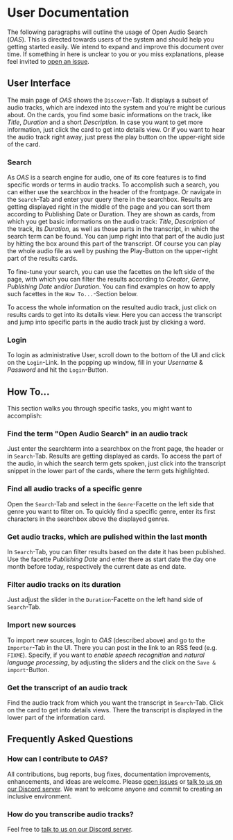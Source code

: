 # User Documentation

The following paragraphs will outline the usage of Open Audio Search (*OAS*). This is directed towards users of the system and should help you getting started easily. We intend to expand and improve this document over time. If something in here is unclear to you or you miss explanations, please feel invited to [open an issue](https://github.com/openaudiosearch/openaudiosearch/issues/new/choose).


## User Interface

The main page of *OAS* shows the `Discover`-Tab. It displays a subset of audio tracks, which are indexed into the system and you're might be curious about. On the cards, you find some basic informations on the track, like *Title*, *Duration* and a short *Description*. In case you want to get more information, just click the card to get into details view. Or if you want to hear the audio track right away, just press the play button on the upper-right side of the card.


### Search

As *OAS* is a search engine for audio, one of its core features is to find specific words or terms in audio tracks. To accomplish such a search, you can either use the searchbox in the header of the frontpage. Or navigate in the `Search`-Tab and enter your query there in the searchbox. Results are getting displayed right in the middle of the page and you can sort them according to Publishing Date or Duration. They are shown as cards, from which you get basic informations on the audio track: *Title*, *Description* of the track, its *Duration*, as well as those parts in the transcript, in which the search term can be found. You can jump right into that part of the audio just by hitting the box around this part of the transcript. Of course you can play the whole audio file as well by pushing the Play-Button on the upper-right part of the results cards.

To fine-tune your search, you can use the facettes on the left side of the page, with which you can filter the results according to *Creator*, *Genre*, *Publishing Date* and/or *Duration*. You can find examples on how to apply such facettes in the `How To...`-Section below.

To access the whole information on the resulted audio track, just click on results cards to get into its details view. Here you can access the transcript and jump into specific parts in the audio track just by clicking a word.


### Login

To login as administrative User, scroll down to the bottom of the UI and click on the `Login`-Link. In the popping up window, fill in your *Username* & *Password* and hit the `Login`-Button.


## How To...

This section walks you through specific tasks, you might want to accomplish:

### Find the term "Open Audio Search" in an audio track

Just enter the searchterm into a searchbox on the front page, the header or in `Search`-Tab. Results are getting displayed as cards. To access the part of the audio, in which the search term gets spoken, just click into the transcript snippet in the lower part of the cards, where the term gets highlighted.


### Find all audio tracks of a specific genre

Open the `Search`-Tab and select in the `Genre`-Facette on the left side that genre you want to filter on. To quickly find a specific genre, enter its first characters in the searchbox above the displayed genres.


### Get audio tracks, which are pulished within the last month

In `Search`-Tab, you can filter results based on the date it has been published. Use the facette *Publishing Date* and enter there as start date the day one month before today, respectively the current date as end date.


### Filter audio tracks on its duration

Just adjust the slider in the `Duration`-Facette on the left hand side of `Search`-Tab.


### Import new sources

To import new sources, login to *OAS* (described above) and go to the `Importer`-Tab in the UI. There you can post in the link to an RSS feed (e.g. `FIXME`). Specify, if you want to *enable speech recognition* and *natural language processing*, by adjusting the sliders and the click on the `Save & import`-Button.


### Get the transcript of an audio track

Find the audio track from which you want the transcript in `Search`-Tab. Click on the card to get into details views. There the transcript is displayed in the lower part of the information card.


## Frequently Asked Questions

### How can I contribute to *OAS*?

All contributions, bug reports, bug fixes, documentation improvements, enhancements, and ideas are welcome. Please [open issues](https://github.com/openaudiosearch/openaudiosearch/issues/new/choose) or [talk to us on our Discord server](http://discord.openaudiosearch.org). We want to welcome anyone and commit to creating an inclusive environment.


### How do you transcribe audio tracks?

Feel free to [talk to us on our Discord server](http://discord.openaudiosearch.org).

